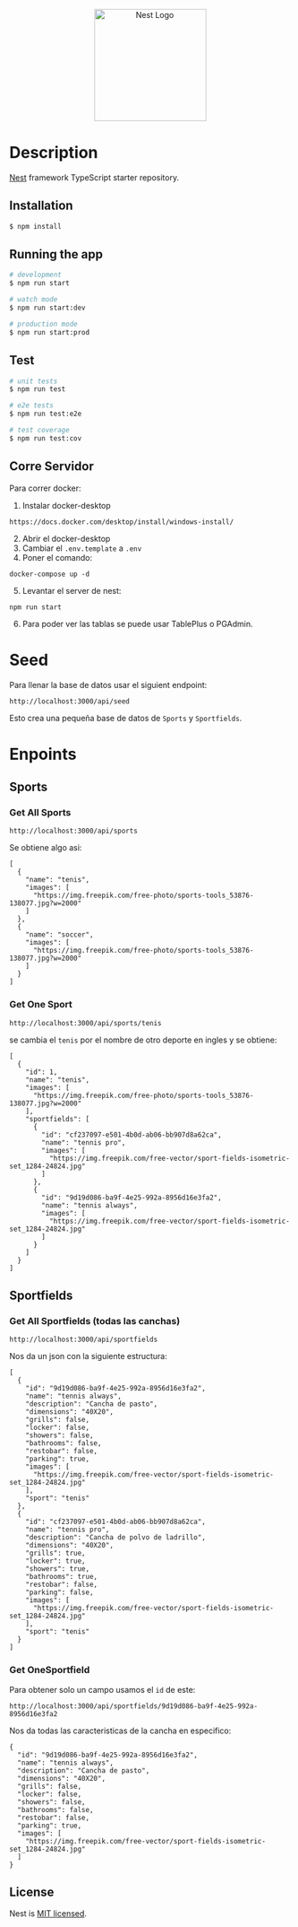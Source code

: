 <p align="center">
  <a href="http://nestjs.com/" target="blank"><img src="https://nestjs.com/img/logo-small.svg" width="200" alt="Nest Logo" /></a>
</p>

# Description

[Nest](https://github.com/nestjs/nest) framework TypeScript starter repository.

## Installation

```bash
$ npm install
```

## Running the app

```bash
# development
$ npm run start

# watch mode
$ npm run start:dev

# production mode
$ npm run start:prod
```

## Test

```bash
# unit tests
$ npm run test

# e2e tests
$ npm run test:e2e

# test coverage
$ npm run test:cov
```

## Corre Servidor

Para correr docker:

1. Instalar docker-desktop

```
https://docs.docker.com/desktop/install/windows-install/
```

2. Abrir el docker-desktop
3. Cambiar el `.env.template` a `.env`
4. Poner el comando:

```
docker-compose up -d
```

5. Levantar el server de nest:

```
npm run start
```

6. Para poder ver las tablas se puede usar TablePlus o PGAdmin.

# Seed

Para llenar la base de datos usar el siguient endpoint:

```
http://localhost:3000/api/seed
```

Esto crea una pequeña base de datos de `Sports` y `Sportfields`.

# Enpoints

## Sports

### Get All Sports

```
http://localhost:3000/api/sports
```

Se obtiene algo asi:

```
[
  {
    "name": "tenis",
    "images": [
      "https://img.freepik.com/free-photo/sports-tools_53876-138077.jpg?w=2000"
    ]
  },
  {
    "name": "soccer",
    "images": [
      "https://img.freepik.com/free-photo/sports-tools_53876-138077.jpg?w=2000"
    ]
  }
]
```

### Get One Sport

```
http://localhost:3000/api/sports/tenis
```

se cambia el `tenis` por el nombre de otro deporte en ingles y se obtiene:

```
[
  {
    "id": 1,
    "name": "tenis",
    "images": [
      "https://img.freepik.com/free-photo/sports-tools_53876-138077.jpg?w=2000"
    ],
    "sportfields": [
      {
        "id": "cf237097-e501-4b0d-ab06-bb907d8a62ca",
        "name": "tennis pro",
        "images": [
          "https://img.freepik.com/free-vector/sport-fields-isometric-set_1284-24824.jpg"
        ]
      },
      {
        "id": "9d19d086-ba9f-4e25-992a-8956d16e3fa2",
        "name": "tennis always",
        "images": [
          "https://img.freepik.com/free-vector/sport-fields-isometric-set_1284-24824.jpg"
        ]
      }
    ]
  }
]
```

## Sportfields

### Get All Sportfields (todas las canchas)

```
http://localhost:3000/api/sportfields
```

Nos da un json con la siguiente estructura:

```
[
  {
    "id": "9d19d086-ba9f-4e25-992a-8956d16e3fa2",
    "name": "tennis always",
    "description": "Cancha de pasto",
    "dimensions": "40X20",
    "grills": false,
    "locker": false,
    "showers": false,
    "bathrooms": false,
    "restobar": false,
    "parking": true,
    "images": [
      "https://img.freepik.com/free-vector/sport-fields-isometric-set_1284-24824.jpg"
    ],
    "sport": "tenis"
  },
  {
    "id": "cf237097-e501-4b0d-ab06-bb907d8a62ca",
    "name": "tennis pro",
    "description": "Cancha de polvo de ladrillo",
    "dimensions": "40X20",
    "grills": true,
    "locker": true,
    "showers": true,
    "bathrooms": true,
    "restobar": false,
    "parking": false,
    "images": [
      "https://img.freepik.com/free-vector/sport-fields-isometric-set_1284-24824.jpg"
    ],
    "sport": "tenis"
  }
]
```

### Get OneSportfield

Para obtener solo un campo usamos el `id` de este:

```
http://localhost:3000/api/sportfields/9d19d086-ba9f-4e25-992a-8956d16e3fa2
```

Nos da todas las caracteristicas de la cancha en especifico:

```
{
  "id": "9d19d086-ba9f-4e25-992a-8956d16e3fa2",
  "name": "tennis always",
  "description": "Cancha de pasto",
  "dimensions": "40X20",
  "grills": false,
  "locker": false,
  "showers": false,
  "bathrooms": false,
  "restobar": false,
  "parking": true,
  "images": [
    "https://img.freepik.com/free-vector/sport-fields-isometric-set_1284-24824.jpg"
  ]
}
```

## License

Nest is [MIT licensed](LICENSE).
